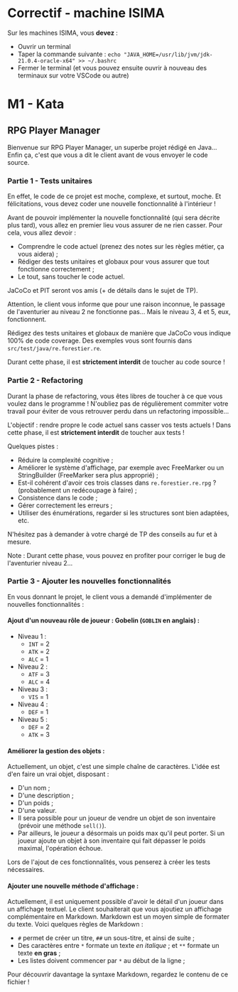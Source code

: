 # Correctif - machine ISIMA

Sur les machines ISIMA, vous **devez** :

* Ouvrir un terminal
* Taper la commande suivante : `echo "JAVA_HOME=/usr/lib/jvm/jdk-21.0.4-oracle-x64" >> ~/.bashrc`
* Fermer le terminal (et vous pouvez ensuite ouvrir à nouveau des terminaux sur votre VSCode ou autre)


# M1 - Kata

## RPG Player Manager

Bienvenue sur RPG Player Manager, un superbe projet rédigé en Java... Enfin ça, c'est que vous a dit le client avant de
vous envoyer le code source.

### Partie 1 - Tests unitaires

En effet, le code de ce projet est moche, complexe, et surtout, moche. Et félicitations, vous devez coder une nouvelle
fonctionnalité à l'intérieur !

Avant de pouvoir implémenter la nouvelle fonctionnalité (qui sera décrite plus tard), vous allez en premier lieu vous
assurer de ne rien casser. Pour cela, vous allez devoir :

* Comprendre le code actuel (prenez des notes sur les règles métier, ça vous aidera) ;
* Rédiger des tests unitaires et globaux pour vous assurer que tout fonctionne correctement ;
* Le tout, sans toucher le code actuel.

JaCoCo et PIT seront vos amis (+ de détails dans le sujet de TP).

Attention, le client vous informe que pour une raison inconnue, le passage de l'aventurier au niveau 2 ne fonctionne
pas... Mais le niveau 3, 4 et 5, eux, fonctionnent.

Rédigez des tests unitaires et globaux de manière que JaCoCo vous indique 100% de code coverage. Des exemples vous
sont fournis dans `src/test/java/re.forestier.re`.

Durant cette phase, il est **strictement interdit** de toucher au code source !

### Partie 2 - Refactoring

Durant la phase de refactoring, vous êtes libres de toucher à ce que vous voulez dans le programme ! N'oubliez pas de
régulièrement commiter votre travail pour éviter de vous retrouver perdu dans un refactoring impossible...

L'objectif : rendre propre le code actuel sans casser vos tests actuels ! Dans cette phase, il est **strictement
interdit** de toucher aux tests !

Quelques pistes :

* Réduire la complexité cognitive ;
* Améliorer le système d'affichage, par exemple avec FreeMarker ou un StringBuilder (FreeMarker sera plus approprié) ;
* Est-il cohérent d'avoir ces trois classes dans `re.forestier.re.rpg` ? (probablement un redécoupage à faire) ;
* Consistence dans le code ;
* Gérer correctement les erreurs ;
* Utiliser des énumérations, regarder si les structures sont bien adaptées, etc.

N'hésitez pas à demander à votre chargé de TP des conseils au fur et à mesure.

Note : Durant cette phase, vous pouvez en profiter pour corriger le bug de l'aventurier niveau 2...

### Partie 3 - Ajouter les nouvelles fonctionnalités

En vous donnant le projet, le client vous a demandé d'implémenter de nouvelles fonctionnalités :

#### Ajout d'un nouveau rôle de joueur : Gobelin (`GOBLIN` en anglais) :

- Niveau 1 :
    - `INT` = 2
    - `ATK` = 2
    - `ALC` = 1
- Niveau 2 :
    - `ATF` = 3
    - `ALC` = 4
- Niveau 3 :
    - `VIS` = 1
- Niveau 4 :
    - `DEF` = 1
- Niveau 5 :
    - `DEF` = 2
    - `ATK` = 3

#### Améliorer la gestion des objets :

Actuellement, un objet, c'est une simple chaîne de caractères. L'idée est d'en faire un vrai objet, disposant :

- D'un nom ;
- D'une description ;
- D'un poids ;
- D'une valeur.
- Il sera possible pour un joueur de vendre un objet de son inventaire (prévoir une méthode `sell()`).
- Par ailleurs, le joueur a désormais un poids max qu'il peut porter. Si un joueur ajoute un objet à son inventaire qui
  fait dépasser le poids maximal, l'opération échoue.

Lors de l'ajout de ces fonctionnalités, vous penserez à créer les tests nécessaires.

#### Ajouter une nouvelle méthode d'affichage :

Actuellement, il est uniquement possible d'avoir le détail d'un joueur dans un affichage textuel. Le client souhaiterait
que vous ajoutiez un affichage complémentaire en Markdown. Markdown est un moyen simple de formater du texte. Voici
quelques règles de Markdown :

* `#` permet de créer un titre, `##` un sous-titre, et ainsi de suite ;
* Des caractères entre `*` formate un texte *en italique* ; et `**` formate un texte **en gras** ;
* Les listes doivent commencer par `*` au début de la ligne ;

Pour découvrir davantage la syntaxe Markdown, regardez le contenu de ce fichier !
